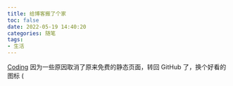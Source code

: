 ```yaml
---
title: 给博客搬了个家
toc: false
date: 2022-05-19 14:40:20
categories: 随笔
tags:
- 生活
---
```

[Coding](https://coding.net) 因为一些原因取消了原来免费的静态页面，转回 GitHub 了，换个好看的图标 (
<!-- more -->